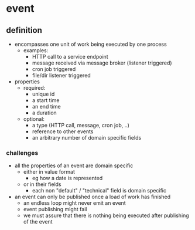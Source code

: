 # event

## definition

* encompasses one unit of work being executed by one process
    * examples:
        * HTTP call to a service endpoint
        * message received via message broker (listener triggered)
        * cron job triggered
        * file/dir listener triggered
* properties
    * required:
        * unique id
        * a start time
        * an end time 
        * a duration
    * optional:
        * a type (HTTP call, message, cron job, ..)
        * reference to other events
        * an arbitrary number of domain specific fields

### challenges
* all the properties of an event are domain specific
    * either in value format
        * eg how a date is represented
    * or in their fields
        * each non "default" / "technical" field is domain specific
* an event can only be published once a load of work has finished
    * an endless loop might never emit an event
    * event publishing might fail
    * we must assure that there is nothing being executed after publishing of the event